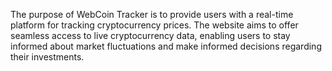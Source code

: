 The purpose of WebCoin Tracker is to provide users with a real-time platform for tracking cryptocurrency prices. The website aims to offer seamless access to live cryptocurrency data, enabling users to stay informed about market fluctuations and make informed decisions regarding their investments.
